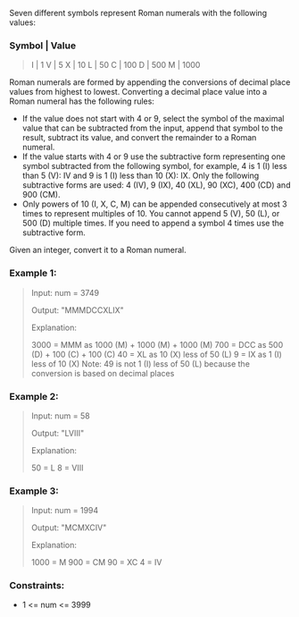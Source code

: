 Seven different symbols represent Roman numerals with the following values:

### Symbol | Value

> I | 1
> V | 5
> X | 10
> L | 50
> C | 100
> D | 500
> M | 1000

Roman numerals are formed by appending the conversions of decimal place values from highest to lowest. Converting a decimal place value into a Roman numeral has the following rules:

- If the value does not start with 4 or 9, select the symbol of the maximal value that can be subtracted from the input, append that symbol to the result, subtract its value, and convert the remainder to a Roman numeral.
- If the value starts with 4 or 9 use the subtractive form representing one symbol subtracted from the following symbol, for example, 4 is 1 (I) less than 5 (V): IV and 9 is 1 (I) less than 10 (X): IX. Only the following subtractive forms are used: 4 (IV), 9 (IX), 40 (XL), 90 (XC), 400 (CD) and 900 (CM).
- Only powers of 10 (I, X, C, M) can be appended consecutively at most 3 times to represent multiples of 10. You cannot append 5 (V), 50 (L), or 500 (D) multiple times. If you need to append a symbol 4 times use the subtractive form.

Given an integer, convert it to a Roman numeral.

### Example 1:

> Input: num = 3749
>
> Output: "MMMDCCXLIX"
>
> Explanation:
>
> 3000 = MMM as 1000 (M) + 1000 (M) + 1000 (M)
> 700 = DCC as 500 (D) + 100 (C) + 100 (C)
> 40 = XL as 10 (X) less of 50 (L)
> 9 = IX as 1 (I) less of 10 (X)
> Note: 49 is not 1 (I) less of 50 (L) because the conversion is based on decimal places

### Example 2:

> Input: num = 58
>
> Output: "LVIII"
>
> Explanation:
>
> 50 = L
> 8 = VIII

### Example 3:

> Input: num = 1994
>
> Output: "MCMXCIV"
>
> Explanation:
>
> 1000 = M
> 900 = CM
> 90 = XC
> 4 = IV

### Constraints:

- 1 <= num <= 3999

